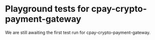 # Playground tests for cpay-crypto-payment-gateway
We are still awaiting the first test run for cpay-crypto-payment-gateway.
